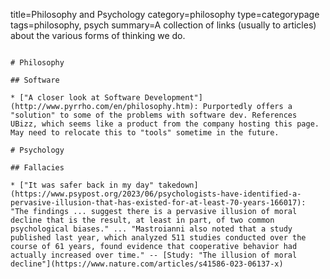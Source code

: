title=Philosophy and Psychology
category=philosophy
type=categorypage
tags=philosophy, psych
summary=A collection of links (usually to articles) about the various forms of thinking we do.
~~~~~~

# Philosophy

## Software

* ["A closer look at Software Development"](http://www.pyrrho.com/en/philosophy.htm): Purportedly offers a "solution" to some of the problems with software dev. References UBizz, which seems like a product from the company hosting this page. May need to relocate this to "tools" sometime in the future.

# Psychology

## Fallacies

* ["It was safer back in my day" takedown](https://www.psypost.org/2023/06/psychologists-have-identified-a-pervasive-illusion-that-has-existed-for-at-least-70-years-166017): "The findings ... suggest there is a pervasive illusion of moral decline that is the result, at least in part, of two common psychological biases." ... "Mastroianni also noted that a study published last year, which analyzed 511 studies conducted over the course of 61 years, found evidence that cooperative behavior had actually increased over time." -- [Study: "The illusion of moral decline"](https://www.nature.com/articles/s41586-023-06137-x)

